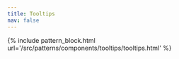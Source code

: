 ```yaml
---
title: Tooltips
nav: false
---
```


{% include pattern_block.html url='/src/patterns/components/tooltips/tooltips.html' %}
